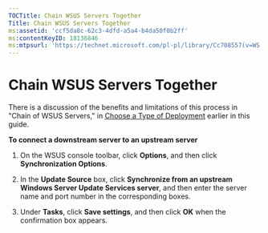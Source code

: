 ```yaml
---
TOCTitle: Chain WSUS Servers Together
Title: Chain WSUS Servers Together
ms:assetid: 'ccf5da8c-62c3-4dfd-a5a4-b4da50f0b2ff'
ms:contentKeyID: 18136846
ms:mtpsurl: 'https://technet.microsoft.com/pl-pl/library/Cc708557(v=WS.10)'
---
```


Chain WSUS Servers Together
===========================

There is a discussion of the benefits and limitations of this process in "Chain of WSUS Servers," in [Choose a Type of Deployment](https://technet.microsoft.com/bc61fb16-13d4-4b3e-b547-fae6a0d5b7bc) earlier in this guide.

**To connect a downstream server to an upstream server**
1.  On the WSUS console toolbar, click **Options**, and then click **Synchronization Options**.

2.  In the **Update Source** box, click **Synchronize from an upstream Windows Server Update Services server**, and then enter the server name and port number in the corresponding boxes.

3.  Under **Tasks**, click **Save settings**, and then click **OK** when the confirmation box appears.
